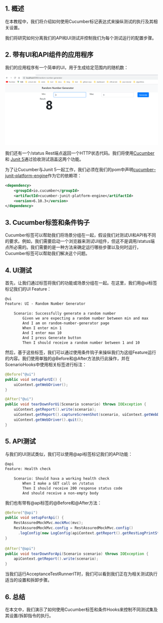 ## 1. 概述

在本教程中，我们将介绍如何使用Cucumber标记表达式来操纵测试的执行及其相关设置。

我们将研究如何分离我们的API和UI测试并控制我们为每个测试运行的配置步骤。

## 2. 带有UI和API组件的应用程序

我们的应用程序有一个简单的UI，用于生成给定范围内的随机数：

<img src="../assets/img.png">

我们还有一个/status Rest端点返回一个HTTP状态代码。我们将使用[Cucumber](https://www.baeldung.com/cucumber-rest-api-testing)和 [Junit 5](https://www.baeldung.com/junit-5)通过验收测试涵盖这两个功能。

为了让Cucumber与Junit 5一起工作，我们必须在我们的pom中声明[cucumber–junit-platform-engine](https://search.maven.org/artifact/io.cucumber/cucumber-junit-platform-engine)作为它的依赖项：

```xml
<dependency>
    <groupId>io.cucumber</groupId>
    <artifactId>cucumber-junit-platform-engine</artifactId>
    <version>6.10.3</version>
</dependency>
```

## 3. Cucumber标签和条件钩子

Cucumber标签可以帮助我们将场景分组在一起，假设我们对测试UI和API有不同的要求。例如，我们需要启动一个浏览器来测试UI组件，但这不是调用/status端点所必需的。我们需要的是一种方法来确定运行哪些步骤以及何时运行，Cucumber标签可以帮助我们解决这个问题。

## 4. UI测试

首先，让我们通过标签将我们的功能或场景分组在一起。在这里，我们用@ui标签标记我们的UI Feature：

```gherkin
@ui
Feature: UI - Random Number Generator

    Scenario: Successfully generate a random number
        Given we are expecting a random number between min and max
        And I am on random-number-generator page
        When I enter min 1
        And I enter max 10
        And I press Generate button
        Then I should receive a random number between 1 and 10
```

然后，基于这些标签，我们可以通过使用条件钩子来操纵我们为这组Feature运行的内容。我们使用单独的@Before和@After方法执行此操作，并在ScenarioHooks中使用相关标签进行标注：

```java
@Before("@ui")
public void setupForUI() {
    uiContext.getWebDriver();
}
```

```java
@After("@ui")
public void tearDownForUi(Scenario scenario) throws IOException {
    uiContext.getReport().write(scenario);
    uiContext.getReport().captureScreenShot(scenario, uiContext.getWebDriver());
    uiContext.getWebDriver().quit();
}
```

## 5. API测试

与我们的UI测试类似，我们可以使用@api标签标记我们的API功能：

```gherkin
@api
Feature: Health check

    Scenario: Should hava a working health check
        When I make a GET call on /status
        Then I should receive 200 response status code
        And should receive a non-empty body
```

我们也有带有@api标签的@Before和@After方法：

```java
@Before("@api")
public void setupForApi() {
    RestAssuredMockMvc.mockMvc(mvc);
    RestAssuredMockMvc.config = RestAssuredMockMvc.config()
      .logConfig(new LogConfig(apiContext.getReport().getRestLogPrintStream(), true));
}

@After("@api")
public void tearDownForApi(Scenario scenario) throws IOException {
    apiContext.getReport().write(scenario);
}
```

当我们运行AcceptanceTestRunnerIT时，我们可以看到我们正在为相关测试执行适当的设置和拆卸步骤。

## 6. 总结

在本文中，我们演示了如何使用Cucumber标签和条件Hooks来控制不同测试集及其设置/拆卸指令的执行。
